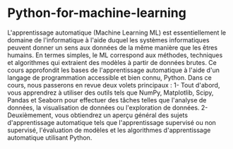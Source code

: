 # Python-for-machine-learning

L'apprentissage automatique (Machine Learning ML) est essentiellement le domaine de
l'informatique à l'aide duquel les systèmes informatiques peuvent donner un sens aux données de la
même manière que les êtres humains. En termes simples, le ML correspond aux méthodes, techniques
et algorithmes qui extraient des modèles à partir de données brutes. Ce cours approfondit les bases de
l'apprentissage automatique à l'aide d'un langage de programmation accessible et bien connu, Python.
Dans ce cours, nous passerons en revue deux volets principaux :
1- Tout d'abord, vous apprendrez à utiliser des outils tels que NumPy, Matplotlib, Scipy, Pandas
et Seaborn pour effectuer des tâches telles que l'analyse de données, la visualisation de données
ou l'exploration de données.
2- Deuxièmement, vous obtiendrez un aperçu général des sujets d'apprentissage automatique tels
que l'apprentissage supervisé ou non supervisé, l'évaluation de modèles et les algorithmes
d'apprentissage automatique utilisant Python.
